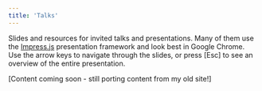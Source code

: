 ```yaml
---
title: 'Talks'
---
```


Slides and resources for invited talks and presentations. Many of them use the [Impress.js](https://impress.js.org/#/bored) presentation framework and look best in Google Chrome. Use the arrow keys to navigate through the slides, or press [Esc] to see an overview of the entire presentation.

[Content coming soon - still porting content from my old site!]
